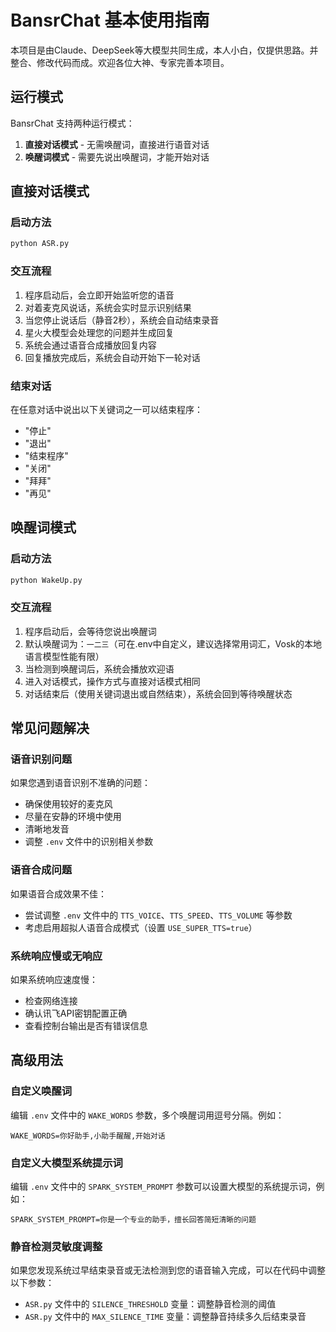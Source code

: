 # BansrChat 基本使用指南

本项目是由Claude、DeepSeek等大模型共同生成，本人小白，仅提供思路。并整合、修改代码而成。欢迎各位大神、专家完善本项目。

## 运行模式

BansrChat 支持两种运行模式：

1. **直接对话模式** - 无需唤醒词，直接进行语音对话
2. **唤醒词模式** - 需要先说出唤醒词，才能开始对话

## 直接对话模式

### 启动方法

```bash
python ASR.py
```

### 交互流程

1. 程序启动后，会立即开始监听您的语音
2. 对着麦克风说话，系统会实时显示识别结果
3. 当您停止说话后（静音2秒），系统会自动结束录音
4. 星火大模型会处理您的问题并生成回复
5. 系统会通过语音合成播放回复内容
6. 回复播放完成后，系统会自动开始下一轮对话

### 结束对话

在任意对话中说出以下关键词之一可以结束程序：
- "停止"
- "退出"
- "结束程序"
- "关闭"
- "拜拜"
- "再见"

## 唤醒词模式

### 启动方法

```bash
python WakeUp.py
```

### 交互流程

1. 程序启动后，会等待您说出唤醒词
2. 默认唤醒词为：`一二三`（可在.env中自定义，建议选择常用词汇，Vosk的本地语言模型性能有限）
3. 当检测到唤醒词后，系统会播放欢迎语
4. 进入对话模式，操作方式与直接对话模式相同
5. 对话结束后（使用关键词退出或自然结束），系统会回到等待唤醒状态

## 常见问题解决

### 语音识别问题

如果您遇到语音识别不准确的问题：
- 确保使用较好的麦克风
- 尽量在安静的环境中使用
- 清晰地发音
- 调整 `.env` 文件中的识别相关参数

### 语音合成问题

如果语音合成效果不佳：
- 尝试调整 `.env` 文件中的 `TTS_VOICE`、`TTS_SPEED`、`TTS_VOLUME` 等参数
- 考虑启用超拟人语音合成模式（设置 `USE_SUPER_TTS=true`）

### 系统响应慢或无响应

如果系统响应速度慢：
- 检查网络连接
- 确认讯飞API密钥配置正确
- 查看控制台输出是否有错误信息

## 高级用法

### 自定义唤醒词

编辑 `.env` 文件中的 `WAKE_WORDS` 参数，多个唤醒词用逗号分隔。例如：

```
WAKE_WORDS=你好助手,小助手醒醒,开始对话
```

### 自定义大模型系统提示词

编辑 `.env` 文件中的 `SPARK_SYSTEM_PROMPT` 参数可以设置大模型的系统提示词，例如：

```
SPARK_SYSTEM_PROMPT=你是一个专业的助手，擅长回答简短清晰的问题
```

### 静音检测灵敏度调整

如果您发现系统过早结束录音或无法检测到您的语音输入完成，可以在代码中调整以下参数：

- `ASR.py` 文件中的 `SILENCE_THRESHOLD` 变量：调整静音检测的阈值
- `ASR.py` 文件中的 `MAX_SILENCE_TIME` 变量：调整静音持续多久后结束录音
